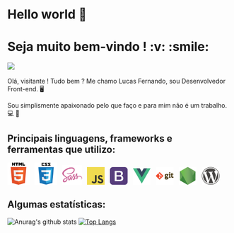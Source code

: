 
<h1>Hello world 👋</h1>

<h1>Seja muito bem-vindo ! :v: :smile:</h1>

<img src="https://i.imgur.com/7UcFFCs.png" width="250">

Olá, visitante ! Tudo bem ? Me chamo Lucas Fernando, sou Desenvolvedor Front-end. :desktop_computer:

Sou simplismente apaixonado pelo que faço e para mim não é um trabalho. :computer: :iphone:

<h2>Principais linguagens, frameworks e ferramentas que utilizo:</h2>

<p>
  <img width="50" src="https://raw.githubusercontent.com/github/explore/80688e429a7d4ef2fca1e82350fe8e3517d3494d/topics/html/html.png">
  &nbsp;
  <img width="50" src="https://raw.githubusercontent.com/github/explore/80688e429a7d4ef2fca1e82350fe8e3517d3494d/topics/css/css.png">
  &nbsp;
  <img width="45" src="https://raw.githubusercontent.com/github/explore/80688e429a7d4ef2fca1e82350fe8e3517d3494d/topics/sass/sass.png">
  &nbsp;
  <img width="40" src="https://raw.githubusercontent.com/github/explore/80688e429a7d4ef2fca1e82350fe8e3517d3494d/topics/javascript/javascript.png">
  &nbsp;
  <img width="40" src="https://raw.githubusercontent.com/github/explore/80688e429a7d4ef2fca1e82350fe8e3517d3494d/topics/bootstrap/bootstrap.png">
  &nbsp;
  <img width="40" src="https://raw.githubusercontent.com/github/explore/80688e429a7d4ef2fca1e82350fe8e3517d3494d/topics/vue/vue.png">
  &nbsp;
  <img width="40" src="https://raw.githubusercontent.com/github/explore/80688e429a7d4ef2fca1e82350fe8e3517d3494d/topics/git/git.png">
  &nbsp;
  <img width="40" src="https://raw.githubusercontent.com/github/explore/80688e429a7d4ef2fca1e82350fe8e3517d3494d/topics/nodejs/nodejs.png">
  &nbsp;
  <img width="40" src="https://raw.githubusercontent.com/github/explore/80688e429a7d4ef2fca1e82350fe8e3517d3494d/topics/wordpress/wordpress.png">
</p>

<h2>Algumas estatísticas:</h2>

![Anurag's github stats](https://github-readme-stats.vercel.app/api?username=Lucas98Fernando&show_icons=true&theme=radical)&nbsp;[![Top Langs](https://github-readme-stats.vercel.app/api/top-langs/?username=Lucas98Fernando&layout=compact)](https://github.com/anuraghazra/github-readme-stats)
